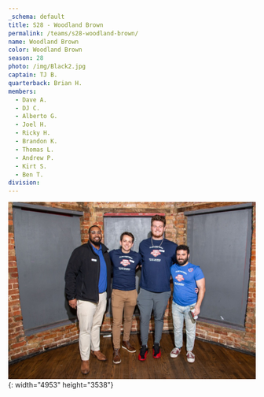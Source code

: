 ```yaml
---
_schema: default
title: S28 - Woodland Brown
permalink: /teams/s28-woodland-brown/
name: Woodland Brown
color: Woodland Brown
season: 28
photo: /img/Black2.jpg
captain: TJ B.
quarterback: Brian H.
members:
  - Dave A.
  - DJ C.
  - Alberto G.
  - Joel H.
  - Ricky H.
  - Brandon K.
  - Thomas L.
  - Andrew P.
  - Kirt S.
  - Ben T.
division:
---
```

![](/img/da2-7066.jpg){: width="4953" height="3538"}